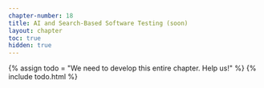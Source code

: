 ```yaml
---
chapter-number: 18
title: AI and Search-Based Software Testing (soon)
layout: chapter
toc: true
hidden: true
---
```


{% assign todo = "We need to develop this entire chapter. Help us!" %}
{% include todo.html %}


